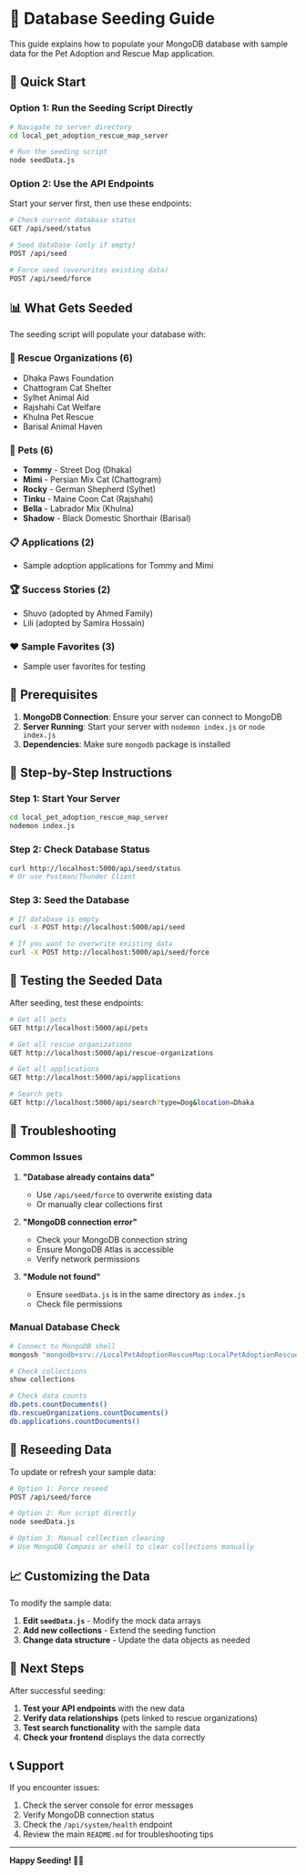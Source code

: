 # 🌱 Database Seeding Guide

This guide explains how to populate your MongoDB database with sample data for the Pet Adoption and Rescue Map application.

## 🚀 **Quick Start**

### **Option 1: Run the Seeding Script Directly**

```bash
# Navigate to server directory
cd local_pet_adoption_rescue_map_server

# Run the seeding script
node seedData.js
```

### **Option 2: Use the API Endpoints**

Start your server first, then use these endpoints:

```bash
# Check current database status
GET /api/seed/status

# Seed database (only if empty)
POST /api/seed

# Force seed (overwrites existing data)
POST /api/seed/force
```

## 📊 **What Gets Seeded**

The seeding script will populate your database with:

### **🏢 Rescue Organizations (6)**
- Dhaka Paws Foundation
- Chattogram Cat Shelter
- Sylhet Animal Aid
- Rajshahi Cat Welfare
- Khulna Pet Rescue
- Barisal Animal Haven

### **🐾 Pets (6)**
- **Tommy** - Street Dog (Dhaka)
- **Mimi** - Persian Mix Cat (Chattogram)
- **Rocky** - German Shepherd (Sylhet)
- **Tinku** - Maine Coon Cat (Rajshahi)
- **Bella** - Labrador Mix (Khulna)
- **Shadow** - Black Domestic Shorthair (Barisal)

### **📋 Applications (2)**
- Sample adoption applications for Tommy and Mimi

### **🏆 Success Stories (2)**
- Shuvo (adopted by Ahmed Family)
- Lili (adopted by Samira Hossain)

### **❤️ Sample Favorites (3)**
- Sample user favorites for testing

## 🔧 **Prerequisites**

1. **MongoDB Connection**: Ensure your server can connect to MongoDB
2. **Server Running**: Start your server with `nodemon index.js` or `node index.js`
3. **Dependencies**: Make sure `mongodb` package is installed

## 📝 **Step-by-Step Instructions**

### **Step 1: Start Your Server**
```bash
cd local_pet_adoption_rescue_map_server
nodemon index.js
```

### **Step 2: Check Database Status**
```bash
curl http://localhost:5000/api/seed/status
# Or use Postman/Thunder Client
```

### **Step 3: Seed the Database**
```bash
# If database is empty
curl -X POST http://localhost:5000/api/seed

# If you want to overwrite existing data
curl -X POST http://localhost:5000/api/seed/force
```

## 🧪 **Testing the Seeded Data**

After seeding, test these endpoints:

```bash
# Get all pets
GET http://localhost:5000/api/pets

# Get all rescue organizations
GET http://localhost:5000/api/rescue-organizations

# Get all applications
GET http://localhost:5000/api/applications

# Search pets
GET http://localhost:5000/api/search?type=Dog&location=Dhaka
```

## 🚨 **Troubleshooting**

### **Common Issues**

1. **"Database already contains data"**
   - Use `/api/seed/force` to overwrite existing data
   - Or manually clear collections first

2. **"MongoDB connection error"**
   - Check your MongoDB connection string
   - Ensure MongoDB Atlas is accessible
   - Verify network permissions

3. **"Module not found"**
   - Ensure `seedData.js` is in the same directory as `index.js`
   - Check file permissions

### **Manual Database Check**

```bash
# Connect to MongoDB shell
mongosh "mongodb+srv://LocalPetAdoptionRescueMap:LocalPetAdoptionRescueMap@localpetcluster0.1ggvfxo.mongodb.net/petAdoptionDB"

# Check collections
show collections

# Check data counts
db.pets.countDocuments()
db.rescueOrganizations.countDocuments()
db.applications.countDocuments()
```

## 🔄 **Reseeding Data**

To update or refresh your sample data:

```bash
# Option 1: Force reseed
POST /api/seed/force

# Option 2: Run script directly
node seedData.js

# Option 3: Manual collection clearing
# Use MongoDB Compass or shell to clear collections manually
```

## 📈 **Customizing the Data**

To modify the sample data:

1. **Edit `seedData.js`** - Modify the mock data arrays
2. **Add new collections** - Extend the seeding function
3. **Change data structure** - Update the data objects as needed

## 🎯 **Next Steps**

After successful seeding:

1. **Test your API endpoints** with the new data
2. **Verify data relationships** (pets linked to rescue organizations)
3. **Test search functionality** with the sample data
4. **Check your frontend** displays the data correctly

## 📞 **Support**

If you encounter issues:

1. Check the server console for error messages
2. Verify MongoDB connection status
3. Check the `/api/system/health` endpoint
4. Review the main `README.md` for troubleshooting tips

---

**Happy Seeding! 🌱✨**
